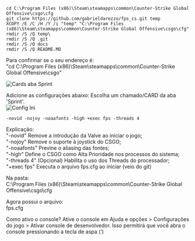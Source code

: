 ```
cd C:\Program Files (x86)\Steam\steamapps\common\Counter-Strike Global Offensive\csgo\cfg  
git clone https://github.com/gabrieldarezzo/fps_cs.git temp  
XCOPY /E /C /H /Y /i "temp" "C:\Program Files (x86)\Steam\steamapps\common\Counter-Strike Global Offensive\csgo\cfg"  
rmdir /S /Q temp\  
rmdir /S /Q .git  
rmdir /S /Q docs  
rmdir /S /Q README.MD  
```   


Para confirmar se o seu endereço é:     
"cd C:\Program Files (x86)\Steam\steamapps\common\Counter-Strike Global Offensive\csgo"   

![Cards aba Sprint](docs/fps_1.png)   


Adicione as configurações abaixo:
Escolha um chamado/CARD da aba 'Sprint'.  
![Config Ini](docs/start_ini.png)   

```
-novid -nojoy -noaafonts -high +exec fps -threads 4
```  

Explicação:  
"-novid" Remove a introdução da Valve ao iniciar o jogo;  
"-nojoy" Remove o suporte à joystick do CSGO;  
"-noaafonts" Previne o aliasing das fontes;  
"-high" Define o CSGO como Alta Prioridade nos processos do sistema;  
"-threads 4" (Opcional) Habilita o uso dos Threads do processador;  
"+exec fps" Executa o arquivo fps.cfg ao iniciar   (veio do git)

Na pasta:  
C:\Program Files (x86)\Steam\steamapps\common\Counter-Strike Global Offensive\csgo\cfg  

Agora possui o arquivo:  
fps.cfg  


Como ativo o console?
Ative o console em Ajuda e opções > Configurações do jogo > Ativar console de desenvolvedor.
Isso permitirá que você abra o console pressionando a tecla de aspa (‘)
